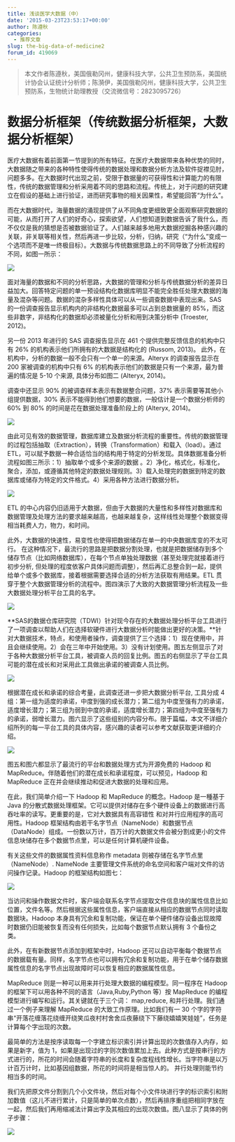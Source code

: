 ```yaml
---
title: 浅谈医学大数据（中）
date: '2015-03-23T23:53:17+00:00'
author: 陈遵秋
categories:
  - 推荐文章
slug: the-big-data-of-medicine2
forum_id: 419069
---
```


> 本文作者陈遵秋，美国俄勒冈州，健康科技大学，公共卫生预防系，美国统计协会认证统计分析师；陈漪伊，美国俄勒冈州，健康科技大学，公共卫生预防系，生物统计助理教授（交流微信号：2823095726）

# 数据分析框架（传统数据分析框架，大数据分析框架）

医疗大数据有着前面第一节提到的所有特征。在医疗大数据带来各种优势的同时，大数据随之带来的各种特性使得传统的数据处理和数据分析方法及软件捉襟见肘，问题多多。在大数据时代出现之前，受限于数据量的可获得性和计算能力的有限性，传统的数据管理和分析采用着不同的思路和流程。传统上，对于问题的研究建立在假设的基础上进行验证，进而研究事物的相关因果性，希望能回答“为什么”。

而在大数据时代，海量数据的涌现提供了从不同角度更细致更全面观察研究数据的可能，从而打开了人们的好奇心，探索欲望，人们想知道到数据告诉了我什么，而不仅仅是我的猜想是否被数据验证了。人们越来越多地用大数据挖掘各种感兴趣的关联，非关联等相关性，然后再进一步比较，分析，归纳，研究（“为什么”变成一个选项而不是唯一终极目标）。大数据与传统数据思路上的不同导致了分析流程的不同，如图一所示：

![](http://a.36krcnd.com/photo/2015/1e4a22a96aa4e3e8895da90b2205245a.jpg)

面对海量的数据和不同的分析思路，大数据的管理和分析与传统数据分析的差异日益加大。回答特定问题的单一预设结构化数据库明显不能完全胜任处理大数据的海量及混杂等问题。数据的混杂多样性具体可以从一些调查数据中表现出来。SAS 的一份调查报告显示机构内的非结构化数据最多可以占到总数据量的 85%，而这些非数字，非结构化的数据却必须被量化分析和用到决策分析中 (Troester, 2012)。

另一份 2013 年进行的 SAS 调查报告显示在 461 个提供完整反馈信息的机构中只有 26% 的机构表示他们所拥有的大数据是结构化的 (Russom, 2013)。 此外，在机构中，分析的数据一般不会只有一个单一的来源。Alteryx 的调查报告显示在 200 家被调查的机构中只有 6% 的机构表示他们的数据是只有一个来源，最为普遍的情况是 5-10 个来源, 具体分布如图二 (Alteryx, 2014)。

调查中还显示 90% 的被调查样本表示有数据整合问题，37% 表示需要等其他小组提供数据，30% 表示不能得到他们想要的数据，一般估计是一个数据分析师的 60% 到 80% 的时间是花在数据处理准备阶段上的 (Alteryx, 2014)。

![](http://a.36krcnd.com/photo/2015/38a80e3776e4e9974dd798eeceac7d41.png)

由此可见有效的数据管理，数据库建立及数据分析流程的重要性。传统的数据管理的过程包括抽取（Extraction），转换（Transformation）和载入（load）。通过 ETL，可以赋予数据一种合适恰当的结构用于特定的分析发现。具体数据准备分析流程如图三所示：1）抽取单个或多个来源的数据 。2）净化，格式化，标准化，聚合，添加，或遵循其他特定的数据处理规则。3）载入处理完的数据到特定的数据库或储存为特定的文件格式。4）采用各种方法进行数据分析。

![](http://a.36krcnd.com/photo/2015/e7c7aace3e9270bb8ef069e83514fa04.jpg)

ETL 的中心内容仍旧适用于大数据，但由于大数据的大量性和多样性对数据库和数据管理及处理方法的要求越来越高，也越来越复杂，这样线性处理整个数据变得相当耗费人力，物力，和时间。

此外，大数据的快速性，易变性也使得把数据储存在单一的中央数据库变的不太可行。 在这种情况下，最流行的思路是把数据分割处理，也就是把数据储存到多个储存节点（比如网络数据库），在每个节点单独处理数据（甚至处理完就接着进行初步分析, 但处理的程度依客户具体问题而调整），然后再汇总整合到一起，提供给单个或多个数据库，接着根据需要选择合适的分析方法获取有用结果。ETL 贯穿于整个大数据管理分析的流程中。图四演示了大致的大数据管理分析流程及一些大数据处理分析平台工具的名字。

![](http://a.36krcnd.com/photo/2015/14f9484f139df78c9ae14579919756de.png)

**SAS的数据仓库研究院（TDWI）针对现今存在的大数据处理分析平台工具进行了一项调查以帮助人们在选择软硬件进行大数据分析时能做出更好的决策。**针对大数据技术，特点，和使用者操作，调查提供了三个选择：1）现在使用中，并且会继续使用。2）会在三年中开始使用。3）没有计划使用。图五左侧显示了对于各种大数据分析平台工具，被调查人员的回复比例。图五的右侧显示了平台工具可能的潜在成长和对采用此工具做出承诺的被调查人员比例。

![](http://a.36krcnd.com/photo/2015/9a32dc0384221dd4b3eb638af41e32ee.png)

根据潜在成长和承诺的综合考量，此调查还进一步把大数据分析平台, 工具分成 4 组：第一组为适度的承诺，中度到强的成长潜力；第二组为中度至强有力的承诺，适度增长潜力；第三组为弱到中度的承诺，适度增长潜力；第四组为中度至强有力的承诺，弱增长潜力。图六显示了这些组别的内容分布。限于篇幅，本文不详细介绍所列的每一平台工具的具体内容，感兴趣的读者可以参考文献获取更详细的介绍。

![](http://a.36krcnd.com/photo/2015/1c50623e44695d8788b19ce1123364ce.png)

图五和图六都显示了最流行的平台和数据处理方式为开源免费的 Hadoop 和 MapReduce。伴随着他们的潜在成长和承诺程度，可以预见，Hadoop 和 MapReduce 正在并会继续推动和促进大数据的处理和应用。

在此，我们简单介绍一下 Hadoop 和 MapReduce 的概念。Hadoop 是一種基于 Java 的分散式数据处理框架。它可以提供对储存在多个硬件设备上的数据进行高吞吐率的读写。更重要的是，它对大数据具有高容错性 和对并行应用程序的高可用性。Hadoop 框架结构由若干名字节点（NameNode）和数据节点（DataNode）组成。一份数以万计，百万计的大数据文件会被分割成更小的文件信息块储存在多个数据节点里，可以是任何计算机硬件设备。

有关这些文件的数据属性资料信息称作 metadata 则被存储在名字节点里（NameNode）. NameNode 主要管理文件系统的命名空间和客户端对文件的访问操作记录。Hadoop 的框架结构如图七：

![](http://a.36krcnd.com/photo/2015/eacba18caf988119d9fb869f6762f7c4.png)

当访问和操作数据文件时，客户端会联系名字节点提取文件信息块的属性信息比如位置，文件名等。然后根据这些属性信息，客户端直接从相应的数据节点同时读取数据块。Hadoop 本身具有冗余和复制功能，保证在单个硬件储存设备出现故障时数据仍旧能被恢复而没有任何损失，比如每个数据节点默认拥有 3 个备份之类。

此外，在有新数据节点添加到框架中时，Hadoop 还可以自动平衡每个数据节点的数据载有量。同样，名字节点也可以拥有冗余和复制功能，用于在单个储存数据属性信息的名字节点出现故障时可以恢复相应的数据属性信息。

MapReduce 则是一种可以用来并行处理大数据的编程模型。同一程序在 Hadoop 的框架下可以用各种不同的语言（Java,Ruby,Python 等）按 MapReduce 的编程模型进行编写和运行。其关键就在于三个词： map,reduce, 和并行处理。我们通过一个例子来理解 MapReduce 的大致工作原理。比如我们有一 30 个字的字符串“开落花缠落花绕缠开绕笑瓜夜村村舍舍瓜夜藤绕下下藤绕嬉嬉笑娃娃”，任务是计算每个字出现的次数。

最简单的方法是按序读取每一个字建立标识索引并计算出现的次数值存入内存，如果是新字，值为 1，如果是出现过的字则次数值累加上去。此种方式是按串行的方式进行的，所花的时间会随着字符串的长度和复杂度程线性增长。当字符串是以万计百万计时，比如基因组数据，所花的时间将是相当惊人的。 并行处理则能节约相当多的时间。

我们先把原文件分割到几个小文件块，然后对每个小文件块进行字的标识索引和附加数值（这儿不进行累计，只是简单的单次点数），然后再排序重组把相同字放在一起，然后我们再用缩减法计算出字及其相应的出现次数值。图八显示了具体的例子步骤：

![](http://a.36krcnd.com/photo/2015/77dcafb08d73076061670127bdd42da7.png)

